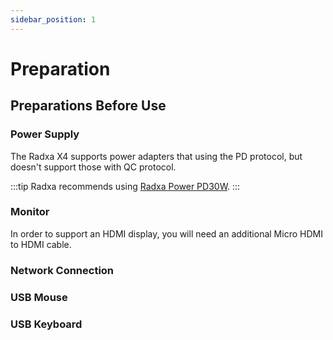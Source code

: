 ```yaml
---
sidebar_position: 1
---
```


# Preparation

## Preparations Before Use

### Power Supply

The Radxa X4 supports power adapters that using the PD protocol, but doesn't support those with QC protocol.

:::tip
Radxa recommends using [Radxa Power PD30W](../accessories/pd-30w).
:::

### Monitor

In order to support an HDMI display, you will need an additional Micro HDMI to HDMI cable.

### Network Connection

### USB Mouse

### USB Keyboard
